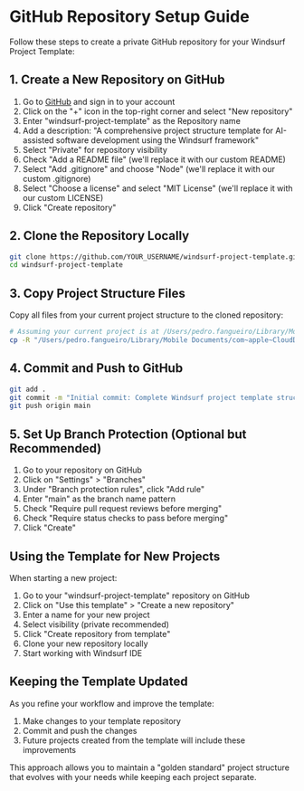 # GitHub Repository Setup Guide

Follow these steps to create a private GitHub repository for your Windsurf Project Template:

## 1. Create a New Repository on GitHub

1. Go to [GitHub](https://github.com/) and sign in to your account
2. Click on the "+" icon in the top-right corner and select "New repository"
3. Enter "windsurf-project-template" as the Repository name
4. Add a description: "A comprehensive project structure template for AI-assisted software development using the Windsurf framework"
5. Select "Private" for repository visibility
6. Check "Add a README file" (we'll replace it with our custom README)
7. Select "Add .gitignore" and choose "Node" (we'll replace it with our custom .gitignore)
8. Select "Choose a license" and select "MIT License" (we'll replace it with our custom LICENSE)
9. Click "Create repository"

## 2. Clone the Repository Locally

```bash
git clone https://github.com/YOUR_USERNAME/windsurf-project-template.git
cd windsurf-project-template
```

## 3. Copy Project Structure Files

Copy all files from your current project structure to the cloned repository:

```bash
# Assuming your current project is at /Users/pedro.fangueiro/Library/Mobile Documents/com~apple~CloudDocs/codebase/default
cp -R "/Users/pedro.fangueiro/Library/Mobile Documents/com~apple~CloudDocs/codebase/default/"* /path/to/windsurf-project-template/
```

## 4. Commit and Push to GitHub

```bash
git add .
git commit -m "Initial commit: Complete Windsurf project template structure"
git push origin main
```

## 5. Set Up Branch Protection (Optional but Recommended)

1. Go to your repository on GitHub
2. Click on "Settings" > "Branches"
3. Under "Branch protection rules", click "Add rule"
4. Enter "main" as the branch name pattern
5. Check "Require pull request reviews before merging"
6. Check "Require status checks to pass before merging"
7. Click "Create"

## Using the Template for New Projects

When starting a new project:

1. Go to your "windsurf-project-template" repository on GitHub
2. Click on "Use this template" > "Create a new repository"
3. Enter a name for your new project
4. Select visibility (private recommended)
5. Click "Create repository from template"
6. Clone your new repository locally
7. Start working with Windsurf IDE

## Keeping the Template Updated

As you refine your workflow and improve the template:

1. Make changes to your template repository
2. Commit and push the changes
3. Future projects created from the template will include these improvements

This approach allows you to maintain a "golden standard" project structure that evolves with your needs while keeping each project separate.
